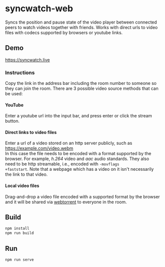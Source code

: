 # syncwatch-web
Syncs the position and pause state of the video player between connected peers to watch videos together with friends. 
Works with direct urls to video files with codecs supported by browsers or youtube links.

## Demo
https://syncwatch.live

### Instructions
Copy the link in the address bar including the room number to someone so they can join the room. There are 3 possible video source methods that can be used:
#### YouTube
Enter a youtube url into the input bar, and press enter or click the stream button.
#### Direct links to video files
Enter a url of a video stored on an http server publicly, such as https://example.com/video.webm<br>
In this case the file needs to be encoded with a format supported by the browser. For example, <i>h.264</i> video and <i>aac</i> audio standards.
They also need to be http streamable, i.e., encoded with <code>-movflags +faststart</code>.
Note that a webpage which has a video on it isn't necessarily the link to that video.

#### Local video files
Drag-and-drop a video file encoded with a supported format by the browser and it will be shared via 
[webtorrent](https://webtorrent.io/) to everyone in the room.

## Build

```bash
npm install
npm run build
```

## Run

```
npm run serve
```
